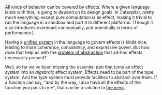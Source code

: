 All kinds of behavior can be covered by effects. Where a given language lands
with that, is going to depend on its design goals. In Caterpillar, pretty much
everything, except pure computation is an effect, making it trivial to run the
language in a sandbox and port it to different platforms. (Though it also
introduces overhead; conceptually, and potentially in terms of performance.)

Having a [unified system](/daily/2024-12-15) in the language to govern effects
is kinda nice, leading to more coherence, consistency, and expressive power. But
how does that help us with the [problem of abstraction](/daily/2024-12-12) that
ad-hoc effects necessarily present?

Well, so far we've been missing the essential part that turns an effect system
into an _algebraic_ effect system: Effects need to be part of the type system.
And the type system must provide facilities to abstract over them. If a function
can say, "and by the way, I also have all the effects of the function you pass
to me", that can be a solution to [the mess](/daily/2024-12-12).
